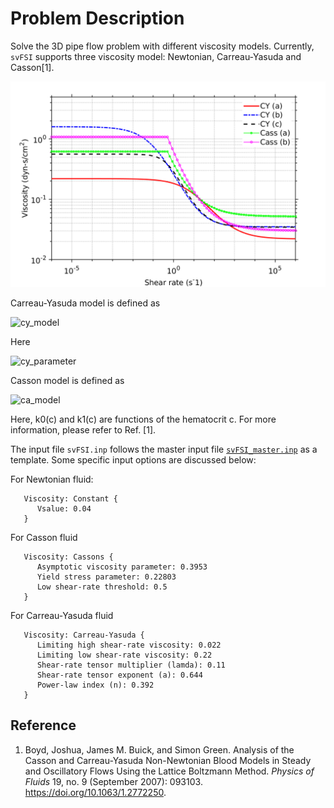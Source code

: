 
# **Problem Description**

Solve the 3D pipe flow problem with different viscosity models. Currently, `svFSI` supports three viscosity model: Newtonian, Carreau-Yasuda and Casson[1].

![models](./Compare_nonNewtonian_models.png)

Carreau-Yasuda model is defined as

![cy_model](https://latex.codecogs.com/svg.image?\eta=\eta_\infty&plus;(\eta_0-\eta_\infty)\left[&space;1&plus;\left(&space;\lambda&space;\dot{\gamma}&space;\right)^a&space;\right]^{\frac{n-1}{a}}&space;)

Here

![cy_parameter](https://latex.codecogs.com/svg.image?\\&space;\eta_\infty:&space;\text{Limiting&space;high&space;shear-rate&space;viscosity}\\&space;\eta_0:&space;\text{Limiting&space;low&space;shear-rate&space;viscosity}&space;\\&space;\lambda:&space;\text{Shear-rate&space;tensor&space;multiplier}&space;\\\dot{\gamma}:&space;\text{shear&space;rate}&space;\\a:&space;\text{Shear-rate&space;tensor&space;exponent}&space;\\n:&space;&space;\text{Power-law&space;index})



Casson model is defined as

![ca_model](https://latex.codecogs.com/svg.image?\eta&space;=&space;\frac{1}{\dot{\gamma}}\left[&space;k_0(c)&space;&plus;&space;k_1(c)\sqrt{\dot{\gamma}}&space;\right]^2)

Here, k0(c) and k1(c) are functions of the hematocrit c. For more information, please refer to Ref. [1].

The input file `svFSI.inp` follows the master input file [`svFSI_master.inp`](./svFSI_master.inp) as a template. Some specific input options are discussed below:

For Newtonian fluid:

```
   Viscosity: Constant {
      Vsalue: 0.04
   }
```

For Casson fluid

```
   Viscosity: Cassons {
      Asymptotic viscosity parameter: 0.3953
      Yield stress parameter: 0.22803
      Low shear-rate threshold: 0.5
   }
```

For Carreau-Yasuda fluid

```
   Viscosity: Carreau-Yasuda {
      Limiting high shear-rate viscosity: 0.022
      Limiting low shear-rate viscosity: 0.22
      Shear-rate tensor multiplier (lamda): 0.11
      Shear-rate tensor exponent (a): 0.644
      Power-law index (n): 0.392
   }
```



## Reference

1. Boyd, Joshua, James M. Buick, and Simon Green.  Analysis of the Casson and Carreau-Yasuda Non-Newtonian Blood Models in Steady and Oscillatory Flows Using the Lattice Boltzmann Method.  *Physics of Fluids* 19, no. 9 (September 2007): 093103. https://doi.org/10.1063/1.2772250.
